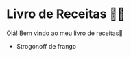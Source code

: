 # Livro de Receitas :man_cook:

Olá!  Bem vindo ao meu livro de receitas:wave:

- Strogonoff de frango
